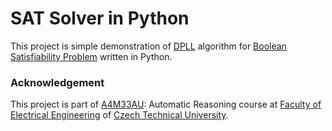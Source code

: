 # SAT Solver in Python
This project is simple demonstration of [DPLL][dpll] algorithm for
[Boolean Satisfiability Problem][sat] written in Python.

### Acknowledgement
This project is part of [A4M33AU][a4m33au]: Automatic Reasoning course
at [Faculty of Electrical Engineering][fee] of [Czech Technical
University][ctu].

[dpll]: http://en.wikipedia.org/wiki/DPLL_algorithm
[sat]: http://en.wikipedia.org/wiki/Boolean_satisfiability_problem
[a4m33au]: https://cw.felk.cvut.cz/doku.php/courses/a4m33au/start
[fee]: http://www.fel.cvut.cz/
[ctu]: http://www.cvut.cz/en?set_language=en
